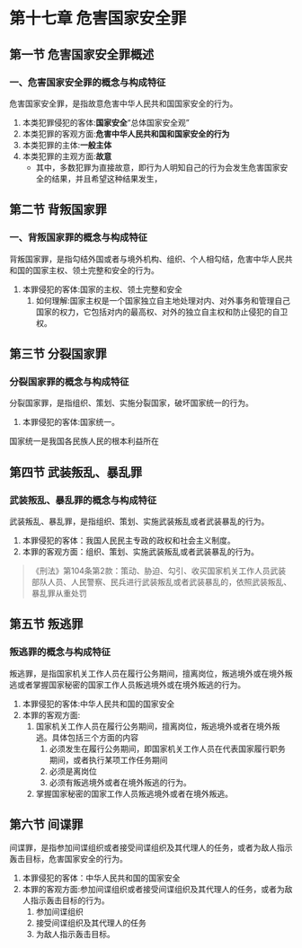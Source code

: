 # 第十七章 危害国家安全罪
## 第一节 危害国家安全罪概述
### 一、危害国家安全罪的概念与构成特征
危害国家安全罪，是指故意危害中华人民共和国国家安全的行为。
1. 本类犯罪侵犯的客体:**国家安全**“总体国家安全观”
2. 本类犯罪的客观方面:**危害中华人民共和国和国家安全的行为**
3. 本类犯罪的主体:**一般主体**
4. 本类犯罪的主观方面:**故意**
   - 其中，多数犯罪为直接故意，即行为人明知自己的行为会发生危害国家安全的结果，并且希望这种结果发生，
## 第二节 背叛国家罪
### 一、背叛国家罪的概念与构成特征
背叛国家罪，是指勾结外国或者与境外机构、组织、个人相勾结，危害中华人民共和国的国家主权、领土完整和安全的行为。
1. 本罪侵犯的客体:国家的主权、领土完整和安全
   1. 如何理解:国家主权是一个国家独立自主地处理对内、对外事务和管理自己国家的权力，它包括对内的最高权、对外的独立自主权和防止侵犯的自卫权。
## 第三节 分裂国家罪
### 分裂国家罪的概念与构成特征
分裂国家罪，是指组织、策划、实施分裂国家，破坏国家统一的行为。
1. 本罪侵犯的客体:国家统一。

国家统一是我国各民族人民的根本利益所在
## 第四节 武装叛乱、暴乱罪
### 武装叛乱、暴乱罪的概念与构成特征
武装叛乱、暴乱罪，是指组织、策划、实施武装叛乱或者武装暴乱的行为。
1. 本罪侵犯的客体：我国人民民主专政的政权和社会主义制度。
2. 本罪的客观方面：组织、策划、实施武装叛乱或者武装暴乱的行为。
>《刑法》第104条第2款：策动、胁迫、勾引、收买国家机关工作人员武装部队人员、人民警察、民兵进行武装叛乱或者武装暴乱的，依照武装叛乱、暴乱罪从重处罚
## 第五节 叛逃罪
### 叛逃罪的概念与构成特征
叛逃罪，是指国家机关工作人员在履行公务期间，擅离岗位，叛逃境外或在境外叛逃或者掌握国家秘密的国家工作人员叛逃境外或在境外叛逃的行为。
1. 本罪侵犯的客体:中华人民共和国的国家安全
2. 本罪的客观方面:
   1. 国家机关工作人员在履行公务期间，擅离岗位，叛逃境外或者在境外叛逃。具体包括三个方面的内容
      1. 必须发生在履行公务期间，即国家机关工作人员在代表国家履行职务期间，或者执行某项工作任务期间
      2. 必须是离岗位
      3. 必须有叛逃境外或者在境外叛逃的行为。
   2. 掌握国家秘密的国家工作人员叛逃境外或者在境外叛逃。
## 第六节 间谍罪
间谍罪，是指参加间谍组织或者接受间谍组织及其代理人的任务，或者为敌人指示轰击目标，危害国家安全的行为。
1. 本罪侵犯的客体：中华人民共和国的国家安全
2. 本罪的客观方面:参加间谍组织或者接受间谍组织及其代理人的任务，或者为敌人指示轰击目标的行为。
   1. 参加间谍组织
   2. 接受间谍组织及其代理人的任务
   3. 为敌人指示轰击目标。